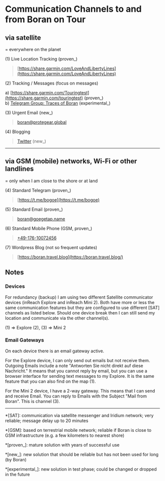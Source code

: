 # Communication Channels to and from Boran on Tour

## via satellite
= everywhere on the planet

(1) Live Location Tracking (proven_)

> [https://share.garmin.com/LoveAndLibertyLines](https://share.garmin.com/LoveAndLibertyLines)

(2) Tracking / Messages (focus on messages)

a) [https://share.garmin.com/Touringtest](https://share.garmin.com/touringtest) (proven_)  
b) [Telegram Group: Traces of Boran](https://t.me/+GbkcT_6AZj8yMzUy) (experimental_)  

(3) Urgent Email (new_)

> [boran@protegear.global](mailto:boran@protegear.global)

(4) Blogging

> [Twitter](https://twitter.com/boran_go) (new_)  

- - -

## via GSM (mobile) networks, Wi-Fi or other landlines 
= only when I am close to the shore or at land

(4) Standard Telegram (proven_)

> [https://t.me/bogoe](https://t.me/bogoe)

(5) Standard Email (proven_)

> [boran@goegetap.name](mailto:boran@goegetap.name)

(6) Standard Mobile Phone (GSM, proven_)

> [+49-176-10072456](tel:+49-176-10072456)

(7) Wordpress Blog (not so frequent updates)

> [https://boran.travel.blog](https://boran.travel.blog/)

## Notes

### Devices

For redundancy (backup) I am using two different Satellite communicator devices (inReach Explore and inReach Mini 2). Both have more or less the same communication features but they are configured to use different [SAT] channels as listed below. Should one device break then I can still send my location and communicate via the other channel(s).

(1) => Explore 
(2), (3) => Mini 2

### Email Gateways

On each device there is an email gateway active.

For the Explore device, I can only send out emails but not receive them. Outgoing Emails include a note "Antworten Sie nicht direkt auf diese Nachricht." It means that you cannot reply by email, but you can use a browser interface for sending text messages to my Explore. It is the same feature that you can also find on the map (1).

For the Mini 2 device, I have a 2-way gateway. This means that I can send and receive Email. You can reply to Emails with the Subject "Mail from Boran". This is channel (3).

- - -

*[SAT]: communication via satellite messenger and Iridium network; very reliable; message delay up to 20 minutes

*[GSM]: based on terrestrial mobile network; reliable if Boran is close to GSM infrastructure (e.g. a few kilometers to nearest shore)

*[proven_]: mature solution with years of successful use

*[new_]: new solution that should be reliable but has not been used for long (by Boran)

*[experimental_]: new solution in test phase; could be changed or dropped in the future
